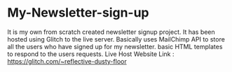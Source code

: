 # My-Newsletter-sign-up
It is my own from scratch created newsletter signup project. It has been hosted using Glitch to the live server. Basically uses MailChimp API to store all the users who have signed up for my newsletter. basic HTML templates to respond to the users requests.
Live Host Website Link : https://glitch.com/~reflective-dusty-floor
